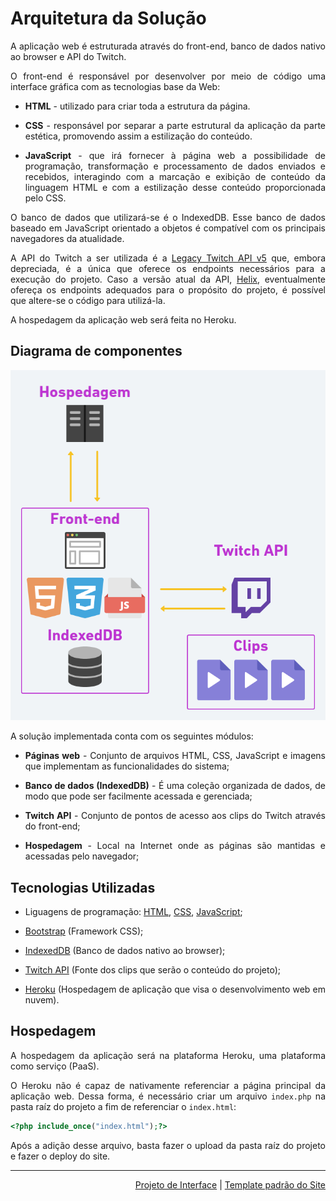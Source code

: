 <div align="justify">

# Arquitetura da Solução

A aplicação web é estruturada através do front-end, banco de dados nativo ao browser e API do Twitch.

O front-end é responsável por desenvolver por meio de código uma interface gráfica com as tecnologias base da Web:

- **HTML** - utilizado para criar toda a estrutura da página.

- **CSS** - responsável por separar a parte estrutural da aplicação da parte estética, promovendo assim a estilização do conteúdo.

- **JavaScript** - que irá fornecer à página web a possibilidade de programação, transformação e processamento de dados enviados e recebidos, interagindo com a marcação e exibição de conteúdo da linguagem HTML e com a estilização desse conteúdo proporcionada pelo CSS.

O banco de dados que utilizará-se é o IndexedDB. Esse banco de dados baseado em JavaScript orientado a objetos é compatível com os principais navegadores da atualidade.

A API do Twitch a ser utilizada é a [Legacy Twitch API v5](https://dev.twitch.tv/docs/v5) que, embora depreciada, é a única que oferece os endpoints necessários para a execução do projeto. Caso a versão atual da API, [Helix](https://dev.twitch.tv/docs/api/), eventualmente ofereça os endpoints adequados para o propósito do projeto, é possível que altere-se o código para utilizá-la.

A hospedagem da aplicação web será feita no Heroku.
## Diagrama de componentes

![Diagrama de Componentes](img/componentes.png)

A solução implementada conta com os seguintes módulos:

- **Páginas web** - Conjunto de arquivos HTML, CSS, JavaScript e imagens que implementam as funcionalidades do sistema;

- **Banco de dados (IndexedDB)** - É uma coleção organizada de dados, de modo que pode ser facilmente acessada e gerenciada;

- **Twitch API** - Conjunto de pontos de acesso aos clips do Twitch através do front-end;

- **Hospedagem** - Local na Internet onde as páginas são mantidas e acessadas pelo navegador;

## Tecnologias Utilizadas

- Liguagens de programação: [HTML](https://devdocs.io/html/), [CSS](https://developer.mozilla.org/pt-BR/docs/Web/CSS), [JavaScript](https://developer.mozilla.org/pt-BR/docs/Web/JavaScript);
- [Bootstrap](https://getbootstrap.com/) (Framework CSS);

- [IndexedDB](https://developer.mozilla.org/en-US/docs/Web/API/IndexedDB_API) (Banco de dados nativo ao browser);

- [Twitch API](https://dev.twitch.tv/docs/api/) (Fonte dos clips que serão o conteúdo do projeto);

- [Heroku](https://www.heroku.com/) (Hospedagem de aplicação que visa o desenvolvimento web em nuvem).

## Hospedagem

A hospedagem da aplicação será na plataforma Heroku, uma plataforma como serviço (PaaS).

O Heroku não é capaz de nativamente referenciar a página principal da aplicação web. Dessa forma, é necessário criar um arquivo `index.php` na pasta raíz do projeto a fim de referenciar o `index.html`:

```php
<?php include_once("index.html");?>
```

Após a adição desse arquivo, basta fazer o upload da pasta raíz do projeto e fazer o deploy do site.</div>

<hr>

<p align="right"><a href="./04-Projeto de Interface.md">Projeto de Interface</a> | <a href="./06-Template padrão do Site.md">Template padrão do Site</a></p>


